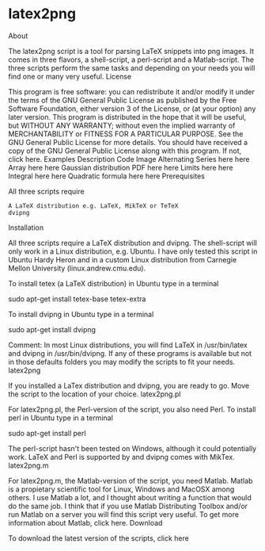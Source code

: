 latex2png
=========

About

The latex2png script is a tool for parsing LaTeX snippets into png images. It comes in three flavors, a shell-script, a perl-script and a Matlab-script. The three scripts perform the same tasks and depending on your needs you will find one or many very useful.
License

This program is free software: you can redistribute it and/or modify it under the terms of the GNU General Public License as published by the Free Software Foundation, either version 3 of the License, or (at your option) any later version. This program is distributed in the hope that it will be useful, but WITHOUT ANY WARRANTY; without even the implied warranty of MERCHANTABILITY or FITNESS FOR A PARTICULAR PURPOSE. See the GNU General Public License for more details. You should have received a copy of the GNU General Public License along with this program. If not, click here.
Examples
Description 	Code 	Image
Alternating Series 	here 	here
Array 	here 	here
Gaussian distribution PDF 	here 	here
Limits 	here 	here
Integral 	here 	here
Quadratic formula 	here 	here
Prerequisites

All three scripts require

    A LaTeX distribution e.g. LaTeX, MikTeX or TeTeX
    dvipng

Installation

All three scripts require a LaTeX distribution and dvipng. The shell-script will only work in a Linux distribution, e.g. Ubuntu. I have only tested this script in Ubuntu Hardy Heron and in a custom Linux distribution from Carnegie Mellon University (linux.andrew.cmu.edu).

To install tetex (a LaTeX distribution) in Ubuntu type in a terminal

sudo apt-get install tetex-base tetex-extra

To install dvipng in Ubuntu type in a terminal

sudo apt-get install dvipng

Comment: In most Linux distributions, you will find LaTeX in /usr/bin/latex and dvipng in /usr/bin/dvipng. If any of these programs is available but not in those defaults folders you may modify the scripts to fit your needs.
latex2png

If you installed a LaTex distribution and dvipng, you are ready to go. Move the script to the location of your choice.
latex2png.pl

For latex2png.pl, the Perl-version of the script, you also need Perl. To install perl in Ubuntu type in a terminal

sudo apt-get install perl

The perl-script hasn't been tested on Windows, although it could potentially work. LaTeX and Perl is supported by and dvipng comes with MikTex.
latex2png.m

For latex2png.m, the Matlab-version of the script, you need Matlab. Matlab is a propietary scientific tool for Linux, Windows and MacOSX among others. I use Matlab a lot, and I thought about writing a function that would do the same job. I think that if you use Matlab Distributing Toolbox and/or run Matlab on a server you will find this script very useful. To get more information about Matlab, click here.
Download

To download the latest version of the scripts, click here
